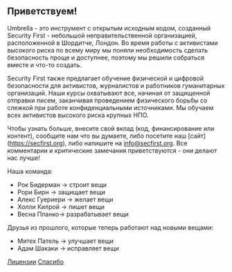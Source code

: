 [Title]: # (О приложении)
[Order]: # (0)

## Приветствуем!

Umbrella - это инструмент с открытым исходным кодом, созданный Security First - небольшой неправительственной организацией, расположенной в Шордитче, Лондон. Во время работы с активистами высокого риска по всему миру мы поняли необходимость сделать безопасность проще и доступнее, поэтому мы решили собраться вместе и что-то создать.

Security First также предлагает обучение физической и цифровой безопасности для активистов, журналистов и работников гуманитарных организаций. Наши курсы охватывают все, начиная от защищенной отправки писем, заканчивая проведением физического борьбы со слежкой при работе конфиденциальными источниками. Мы обучаем всех активистов высокого риска крупных НПО.

Чтобы узнать больше, внесите свой вклад (код, финансирование или контент), сообщите нам что вы думаете, либо посетите наш [сайт] (https://secfirst.org), либо напишите на info@secfirst.org. Все комментарии и критические замечания приветствуются - они делают нас лучше!

Наша команда:

* Рок Бидерман -> строит вещи
* Рори Бирн -> защищает вещи
* Алекс Гуериери -> желает вещи
* Холли Килрой -> пишет вещи
* Весна Планко-> разрабатывает вещи

Друзья из прошлого, которые теперь работают над новыми вещами:
* Митех Патель -> улучшает вещи
* Адам Шакаки -> исправляет вещи

[Лицензии](umbrella://licences/) 
[Спасибо](umbrella://thankyou/)